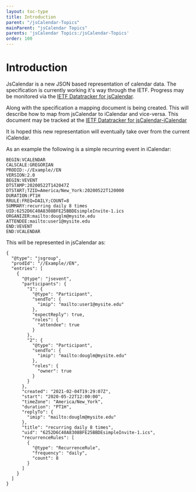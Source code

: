 ```yaml
---
layout: toc-type
title: Introduction
parent: "/jsCalendar-Topics"
mainParent: "jsCalendar Topics"
parents: 'jsCalendar Topics:/jsCalendar-Topics'
order: 100
---
```


# Introduction

JsCalendar is a new JSON based representation of calendar data. The
specification is currently working it's way through the IETF. Progress
may be monitored via the [IETF Datatracker for jsCalendar](https://datatracker.ietf.org/doc/draft-ietf-calext-jscalendar/).

Along with the specification a mapping document is being created. This
will describe how to map from jsCalendar to iCalendar and vice-versa.
This document may be tracked at the [IETF Datatracker for jsCalendar-iCalendar](https://datatracker.ietf.org/doc/draft-ietf-calext-jscalendar-icalendar/)

It is hoped this new representation will eventually take over from the current iCalendar.

As an example the following is a simple recurring event in iCalendar:

```
BEGIN:VCALENDAR
CALSCALE:GREGORIAN
PRODID:-//Example//EN
VERSION:2.0
BEGIN:VEVENT
DTSTAMP:20200522T142047Z
DTSTART;TZID=America/New_York:20200522T120000
DURATION:PT1H
RRULE:FREQ=DAILY;COUNT=8
SUMMARY:recurring daily 8 times
UID:6252D6C40A8308BFE25BBDEsimpleInvite-1.ics
ORGANIZER:mailto:douglm@mysite.edu
ATTENDEE:mailto:user1@mysite.edu
END:VEVENT
END:VCALENDAR
```
This will be represented in jsCalendar as:

```
{
  "@type": "jsgroup",
  "prodId": "//Example//EN",
  "entries": [
    {
      "@type": "jsevent",
      "participants": {
        "1": {
          "@type": "Participant",
          "sendTo": {
            "imip": "mailto:user1@mysite.edu"
          },
          "expectReply": true,
          "roles": {
            "attendee": true
          }
        },
        "2": {
          "@type": "Participant",
          "sendTo": {
            "imip": "mailto:douglm@mysite.edu"
          },
          "roles": {
            "owner": true
          }
        }
      },
      "created": "2021-02-04T19:29:07Z",
      "start": "2020-05-22T12:00:00",
      "timeZone": "America/New_York",
      "duration": "PT1H",
      "replyTo": {
        "imip": "mailto:douglm@mysite.edu"
      },
      "title": "recurring daily 8 times",
      "uid": "6252D6C40A8308BFE25BBDEsimpleInvite-1.ics",
      "recurrenceRules": [
        {
          "@type": "RecurrenceRule",
          "frequency": "daily",
          "count": 8
        }
      ]
    }
  ]
}
```

